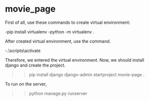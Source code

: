 # movie_page
First of all, use these commands to create virtual environment:

-pip install virtualenv
-python -m virtualenv .

After created virtual environment, use the command.

-.\scripts\activate

Therefore, we entered the virtual environment. Now, we should install django and create the project.

>>pip install django
>>django-admin startproject movie-page .

To run on the server,
>>python manage.py runserver
